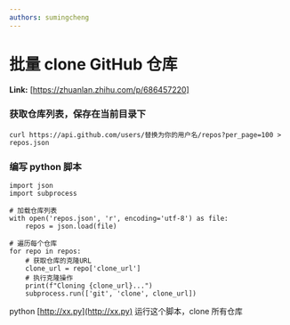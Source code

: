 ```yaml
---
authors: sumingcheng
---
```

# 批量 clone GitHub 仓库



 **Link:** [https://zhuanlan.zhihu.com/p/686457220]

### 获取仓库列表，保存在当前目录下  

`curl https://api.github.com/users/替换为你的用户名/repos?per_page=100 > repos.json`

### 编写 python 脚本  
```
import json
import subprocess

# 加载仓库列表
with open('repos.json', 'r', encoding='utf-8') as file:
    repos = json.load(file)

# 遍历每个仓库
for repo in repos:
    # 获取仓库的克隆URL
    clone_url = repo['clone_url']
    # 执行克隆操作
    print(f"Cloning {clone_url}...")
    subprocess.run(['git', 'clone', clone_url])
```

python [http://xx.py](http://xx.py) 运行这个脚本，clone 所有仓库

